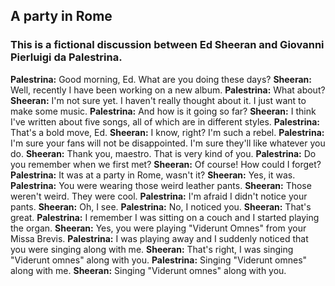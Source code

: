 ## A party in Rome
### This is a fictional discussion between Ed Sheeran and Giovanni Pierluigi da Palestrina.
**Palestrina:** Good morning, Ed. What are you doing these days?
**Sheeran:** Well, recently I have been working on a new album.
**Palestrina:** What about?
**Sheeran:** I'm not sure yet. I haven't really thought about it. I just want to make some music.
**Palestrina:** And how is it going so far?
**Sheeran:** I think I've written about five songs, all of which are in different styles.
**Palestrina:** That's a bold move, Ed.
**Sheeran:** I know, right? I'm such a rebel.
**Palestrina:** I'm sure your fans will not be disappointed. I'm sure they'll like whatever you do.
**Sheeran:** Thank you, maestro. That is very kind of you.
**Palestrina:** Do you remember when we first met?
**Sheeran:** Of course! How could I forget?
**Palestrina:** It was at a party in Rome, wasn't it?
**Sheeran:** Yes, it was.
**Palestrina:** You were wearing those weird leather pants.
**Sheeran:** Those weren't weird. They were cool.
**Palestrina:** I'm afraid I didn't notice your pants.
**Sheeran:** Oh, I see.
**Palestrina:** No, I noticed you.
**Sheeran:** That's great.
**Palestrina:** I remember I was sitting on a couch and I started playing the organ.
**Sheeran:** Yes, you were playing "Viderunt Omnes" from your Missa Brevis.
**Palestrina:** I was playing away and I suddenly noticed that you were singing along with me.
**Sheeran:** That's right, I was singing "Viderunt omnes" along with you.
**Palestrina:** Singing "Viderunt omnes" along with me.
**Sheeran:** Singing "Viderunt omnes" along with you.
